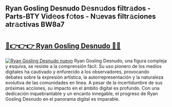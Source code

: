 ## Ryan Gosling Desnudo D𝚎sn𝚞dos filtr𝚊dos - Parts-BTY Vid𝚎os f𝚘tos - N𝚞evas filtr𝚊ciones atr𝚊ctivas BW8a7

# <h2><a href="http://mb1qlo.tromn.icu/?c=Ryan+Gosling+Desnudo">🔗👉👉👉 Ryan Gosling Desnudo 🔗🔗</a></h2>

[![Ryan Gosling Desnudo nuevo](https://i.imgur.com/pEAQMta.gif)](http://mb1qlo.tromn.icu/?c=Ryan+Gosling+Desnudo)
Ryan Gosling Desnudo, una figura compleja y esquiva, se resiste a la comprensión fácil. Su uso pionero de los medios digitales ha cautivado y enfurecido a los observadores, provocando debates sobre la expresión artística, la autorrepresentación y la naturaleza evolutiva de las comunidades en línea. A pesar de la incertidumbre de sus próximas acciones, su impacto en el ámbito digital es profundo. Con una dedicación inquebrantable y un encanto innegable, el progreso de Ryan Gosling Desnudo en el panorama digital es imparable.
